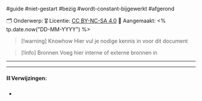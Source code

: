 #guide  #niet-gestart  #bezig  #wordt-constant-bijgewerkt  #afgerond

🗂️ Onderwerp: 
🎖️ Licentie: [CC BY-NC-SA 4.0](https://creativecommons.org/licenses/by-nc-sa/4.0/)
📅 Aangemaakt: <% tp.date.now("DD-MM-YYYY") %>

>[!warning] Knowhow
>Hier vul je nodige kennis in voor dit document

> [!info] Bronnen
> Voeg hier interne of externe bronnen in

---


---
#### **⛓️ Verwijzingen:**
* 
